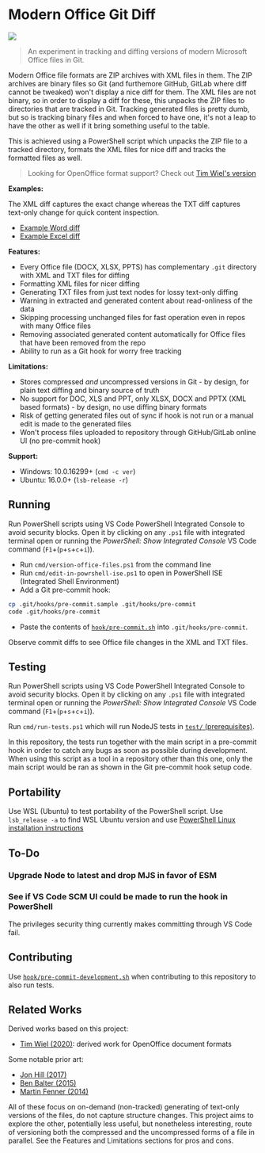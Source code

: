 # Modern Office Git Diff

![](https://github.com/tomashubelbauer/modern-office-git-diff/workflows/CI/badge.svg)

> An experiment in tracking and diffing versions of modern Microsoft Office files in Git.

Modern Office file formats are ZIP archives with XML files in them.
The ZIP archives are binary files so Git (and furthemore GitHub, GitLab where diff cannot be tweaked) won't display a nice diff for them.
The XML files are not binary, so in order to display a diff for these, this unpacks the ZIP files to directories that are tracked in Git.
Tracking generated files is pretty dumb, but so is tracking binary files and when forced to have one,
it's not a leap to have the other as well if it bring something useful to the table.

This is achieved using a PowerShell script which unpacks the ZIP file to a tracked directory,
formats the XML files for nice diff and tracks the formatted files as well.

> Looking for OpenOffice format support? Check out [Tim Wiel's version](https://github.com/timwiel/libreoffice2git)

**Examples:**

The XML diff captures the exact change whereas the TXT diff captures text-only change for quick content inspection.

- [Example Word diff](https://github.com/TomasHubelbauer/modern-office-xml-git/commit/3413eacaaeb236a06033a443d7979f19207a613b)
- [Example Excel diff](https://github.com/TomasHubelbauer/modern-office-xml-git/commit/5f4ef47d345ab451f17e41ebf0befbc842ff5dba)

**Features:**

- Every Office file (DOCX, XLSX, PPTS) has complementary `.git` directory with XML and TXT files for diffing
- Formatting XML files for nicer diffing
- Generating TXT files from just text nodes for lossy text-only diffing
- Warning in extracted and generated content about read-onliness of the data
- Skipping processing unchanged files for fast operation even in repos with many Office files
- Removing associated generated content automatically for Office files that have been removed from the repo
- Ability to run as a Git hook for worry free tracking

**Limitations:**

- Stores compressed *and* uncompressed versions in Git - by design, for plain text diffing and binary source of truth
- No support for DOC, XLS and PPT, only XLSX, DOCX and PPTX (XML based formats) - by design, no use diffing binary formats
- Risk of getting generated files out of sync if hook is not run or a manual edit is made to the generated files
- Won't process files uploaded to repository through GitHub/GitLab online UI (no pre-commit hook)

**Support:**

- Windows: 10.0.16299+ (`cmd -c ver`)
- Ubuntu: 16.0.0+ (`lsb-release -r`)

## Running

Run PowerShell scripts using VS Code PowerShell Integrated Console to avoid security blocks.
Open it by clicking on any `.ps1` file with integrated terminal open or running the *PowerShell: Show Integrated Console* VS Code command (`F1`+(`p`+`s`+`c`+`i`)).

- Run `cmd/version-office-files.ps1` from the command line
- Run `cmd/edit-in-powrshell-ise.ps1` to open in PowerShell ISE (Integrated Shell Environment)
- Add a Git pre-commit hook:

```sh
cp .git/hooks/pre-commit.sample .git/hooks/pre-commit
code .git/hooks/pre-commit
```

- Paste the contents of [`hook/pre-commit.sh`](hook/pre-commit.sh) into `.git/hooks/pre-commit`.

Observe commit diffs to see Office file changes in the XML and TXT files.

## Testing

Run PowerShell scripts using VS Code PowerShell Integrated Console to avoid security blocks.
Open it by clicking on any `.ps1` file with integrated terminal open or running the *PowerShell: Show Integrated Console* VS Code command (`F1`+(`p`+`s`+`c`+`i`)).

Run `cmd/run-tests.ps1` which will run NodeJS tests in [`test/` (prerequisites)](/test).

In this repository, the tests run together with the main script in a pre-commit hook in order to catch any bugs as soon as possible during development.
When using this script as a tool in a repository other than this one, only the main script would be ran as shown in the Git pre-commit hook setup code.

## Portability

Use WSL (Ubuntu) to test portability of the PowerShell script.
Use `lsb_release -a` to find WSL Ubuntu version and use
[PowerShell Linux installation instructions](https://github.com/PowerShell/PowerShell/blob/master/docs/installation/linux.md)

## To-Do

### Upgrade Node to latest and drop MJS in favor of ESM

### See if VS Code SCM UI could be made to run the hook in PowerShell

The privileges security thing currently makes committing through VS Code fail.

## Contributing

Use [`hook/pre-commit-development.sh`](hook/pre-commit-development.sh) when
contributing to this repository to also run tests.

## Related Works

Derived works based on this project:

- [Tim Wiel (2020)](https://github.com/timwiel/libreoffice2git): derived work for OpenOffice document formats

Some notable prior art:

- [Jon Hill (2017)](https://www.ficonsulting.com/filabs/MSOfficeGit)
- [Ben Balter (2015)](https://ben.balter.com/2015/02/06/word-diff)
- [Martin Fenner (2014)](http://blog.martinfenner.org/2014/08/25/using-microsoft-word-with-git)

All of these focus on on-demand (non-tracked) generating of text-only versions of
the files, do not capture structure changes.
This project aims to explore the other, potentially less useful, but nonetheless
interesting, route of versioning both the compressed and the uncompressed forms of
a file in parallel. See the Features and Limitations sections for pros and cons.
